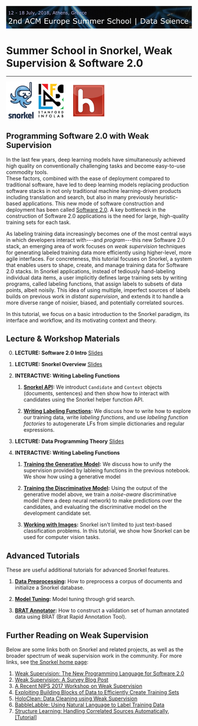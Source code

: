 <img align:right src="imgs/acm.jpg" alt="Snorkel" width=700px/>

# Summer School in Snorkel, Weak Supervision & Software 2.0

---
<img align:right src="imgs/hazy.jpg" alt="Hazy Research" width=275px/>

## Programming Software 2.0 with Weak Supervision

In the last few years, deep learning models have simultaneously achieved high quality on conventionally challenging tasks and become easy-to-use commodity tools.	
These factors, combined with the ease of deployment compared to traditional software, have led to deep learning models replacing production software stacks in not only traditional machine learning-driven products including translation and search, but also in many previously heuristic-based applications.
This new mode of software construction and deployment has been called [Software 2.0](https://medium.com/@karpathy).
A key bottleneck in the construction of Software 2.0 applications is the need for large, high-quality training sets for each task.

As labeling training data increasingly becomes one of the most central ways in which developers interact with---and _program_---this new Software 2.0 stack, an emerging area of work focuses on _weak supervision_ techniques for generating labeled training data more efficiently using higher-level, more agile interfaces.
For concreteness, this tutorial focuses on Snorkel, a system that enables users to shape, create, and manage training data for Software 2.0 stacks.
In Snorkel applications, instead of tediously hand-labeling individual data items, a user implicitly defines large training sets by writing programs, called labeling functions, that assign labels to subsets of data points, albeit noisily.
This idea of using multiple, imperfect sources of labels builds on previous work in _distant supervision_, and extends it to handle a more diverse range of noisier, biased, and potentially correlated sources.

In this tutorial, we focus on a basic introduction to the Snorkel paradigm, its interface and workflow, and its motivating context and theory.

## Lecture & Workshop Materials

0. **LECTURE: Software 2.0 Intro** [Slides](slides/ACM_Summer_School_CR.pdf)
1. **LECTURE: Snorkel Overview** [Slides](slides/Snorkel-Workshop-General.pdf)
2. **INTERACTIVE: Writing Labeling Functions**

	1. **[Snorkel API](Workshop_1_Snorkel_API.ipynb):**
We introduct `Candidate` and `Context` objects (documents, sentences) and then show how to interact with candidates using the Snorkel helper function API. 

	2. **[Writing Labeling Functions](Workshop_2_Writing_Labeling_Functions.ipynb):**
We discuss how to write how to explore our training data, write _labeling functions_, and use _labeling function factories_ to autogenerate LFs from simple dictionaries and regular expressions.

3. **LECTURE: Data Programming Theory**  [Slides](slides/DP_matrix_approx_theory.pdf)

2. **INTERACTIVE: Writing Labeling Functions**
	1. **[Training the Generative Model](Workshop_3_Generative_Model_Training.ipynb):**
	We discuss how to unify the supervision provided by lableing functions in the previous notebook. We show how using a generative model 
	
	2. **[Training the Discriminative Model](Workshop_4_Discriminative_Model_Training.ipynb):**
	Using the output of the generative model above, we train a _noise-aware_ discriminative model (here a deep neural network) to make predictions over the candidates, and evaluating the discriminative model on the development candidate set.
	
	3. **[Working with Images](https://github.com/HazyResearch/snorkel/blob/master/tutorials/images/Images_Tutorial.ipynb):**
	Snorkel isn't limited to just text-based classification problems. In this tutorial, we show how Snorkel can be used for computer vision tasks. 

## Advanced Tutorials

These are useful additional tutorials for advanced Snorkel features.

1. **[Data Preprocessing](Workshop_5_Advanced_Preprocessing.ipynb):**
How to preprocess a corpus of documents and initialize a Snorkel database.

2. **[Model Tuning](Workshop_6_Advanced_Grid_Search.ipynb):**
Model tuning through grid search.

3. **[BRAT Annotator](Workshop_7_Advanced_BRAT_Annotator.ipynb):**
How to construct a validation set of human annotated data using BRAT (Brat Rapid Annotation Tool).

## Further Reading on Weak Supervision

Below are some links both on Snorkel and related projects, as well as the broader spectrum of weak supervision work in the community.
For more links, see [the Snorkel home page](snorkel.stanford.edu):

1. [Weak Supervision: The New Programming Language for Software 2.0](https://hazyresearch.github.io/snorkel/blog/snorkel_programming_training_data.html)
2. [Weak Supervision: A Survey Blog Post](https://hazyresearch.github.io/snorkel/blog/ws_blog_post.html)
3. [A Recent NIPS 2017 Workshop on Weak Supervision](http://lld-workshop.github.io/)
4. [Exploiting Building Blocks of Data to Efficiently Create Training Sets](http://dawn.cs.stanford.edu/2017/09/14/coral/)
5. [HoloClean: Data Cleaning using Weak Supervision](https://hazyresearch.github.io/snorkel/blog/holoclean.html)
6. [BabbleLabble: Using Natural Language to Label Training Data](https://hazyresearch.github.io/snorkel/blog/babble_labble.html)
7. [Structure Learning: Handling Correlated Sources Automatically](https://hazyresearch.github.io/snorkel/blog/structure_learning.html), [[Tutorial]](https://github.com/HazyResearch/snorkel/blob/master/tutorials/advanced/Structure_Learning.ipynb)


